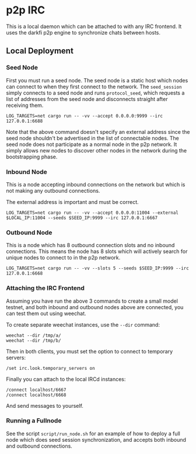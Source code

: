 # p2p IRC

This is a local daemon which can be attached to with any IRC frontend.
It uses the darkfi p2p engine to synchronize chats between hosts.

## Local Deployment

### Seed Node

First you must run a seed node. The seed node is a static host which nodes can
connect to when they first connect to the network. The `seed_session` simply
connects to a seed node and runs `protocol_seed`, which requests a list of
addresses from the seed node and disconnects straight after receiving them.

    LOG_TARGETS=net cargo run -- -vv --accept 0.0.0.0:9999 --irc 127.0.0.1:6688

Note that the above command doesn't specify an external address since the
seed node shouldn't be advertised in the list of connectable nodes. The seed
node does not participate as a normal node in the p2p network. It simply allows
new nodes to discover other nodes in the network during the bootstrapping phase.

### Inbound Node

This is a node accepting inbound connections on the network but which is not
making any outbound connections.

The external address is important and must be correct.

    LOG_TARGETS=net cargo run -- -vv --accept 0.0.0.0:11004 --external $LOCAL_IP:11004 --seeds $SEED_IP:9999 --irc 127.0.0.1:6667

### Outbound Node

This is a node which has 8 outbound connection slots and no inbound connections.
This means the node has 8 slots which will actively search for unique nodes to
connect to in the p2p network.

    LOG_TARGETS=net cargo run -- -vv --slots 5 --seeds $SEED_IP:9999 --irc 127.0.0.1:6668

### Attaching the IRC Frontend

Assuming you have run the above 3 commands to create a small model testnet,
and both inbound and outbound nodes above are connected, you can test them
out using weechat.

To create separate weechat instances, use the `--dir` command:

    weechat --dir /tmp/a/
    weechat --dir /tmp/b/

Then in both clients, you must set the option to connect to temporary servers:

    /set irc.look.temporary_servers on

Finally you can attach to the local IRCd instances:

    /connect localhost/6667
    /connect localhost/6668

And send messages to yourself.

### Running a Fullnode

See the script `script/run_node.sh` for an example of how to deploy a full node which
does seed session synchronization, and accepts both inbound and outbound
connections.

